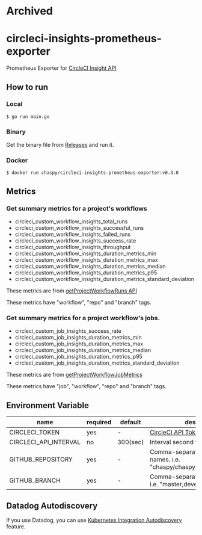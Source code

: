 # Archived

# circleci-insights-prometheus-exporter

Prometheus Exporter for [CircleCI Insight API](https://circleci.com/docs/api/v2/#tag/Insights)

## How to run

### Local

```
$ go run main.go
```

### Binary

Get the binary file from [Releases](https://github.com/chaspy/circleci-insights-prometheus-exporter/releases) and run it.

### Docker

```
$ docker run chaspy/circleci-insights-prometheus-exporter:v0.3.0
```

## Metrics

### Get summary metrics for a project's workflows
* circleci_custom_workflow_insights_total_runs
* circleci_custom_workflow_insights_successful_runs
* circleci_custom_workflow_insights_failed_runs
* circleci_custom_workflow_insights_success_rate
* circleci_custom_workflow_insights_throughput
* circleci_custom_workflow_insights_duration_metrics_min
* circleci_custom_workflow_insights_duration_metrics_max
* circleci_custom_workflow_insights_duration_metrics_median
* circleci_custom_workflow_insights_duration_metrics_p95
* circleci_custom_workflow_insights_duration_metrics_standard_deviation

These metrics are from [getProjectWorkflowRuns API](https://circleci.com/docs/api/v2/#operation/getProjectWorkflowRuns)

These metrics have "workflow", "repo" and "branch" tags.

### Get summary metrics for a project workflow's jobs.

* circleci_custom_job_insights_success_rate
* circleci_custom_job_insights_duration_metrics_min
* circleci_custom_job_insights_duration_metrics_max
* circleci_custom_job_insights_duration_metrics_median
* circleci_custom_job_insights_duration_metrics_p95
* circleci_custom_job_insights_duration_metrics_standard_deviation

These metrics are from [getProjectWorkflowJobMetrics](https://circleci.com/docs/api/v2/#operation/getProjectWorkflowJobMetrics)

These metrics have "job", "workflow", "repo" and "branch" tags.

## Environment Variable

|name                 |required|default |description|
|---------------------|--------|--------|-----------|
|CIRCLECI_TOKEN       |yes     |-       |[CircleCI API Token](https://app.circleci.com/settings/user/tokens)|
|CIRCLECI_API_INTERVAL|no      |300(sec)|Interval second for calling the API|
|GITHUB_REPOSITORY    |yes     |-       |Comma-separated repository names. i.e. "chaspy/chaspy.me,chaspy/dotfiles"|
|GITHUB_BRANCH        |yes     |-       |Comma-separated branch names. i.e. "master,develop"|

## Datadog Autodiscovery

If you use Datadog, you can use [Kubernetes Integration Autodiscovery](https://docs.datadoghq.com/agent/kubernetes/integrations/?tab=kubernetes) feature.

